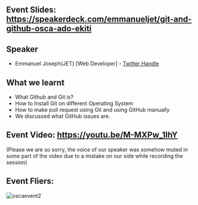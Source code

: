## Event Slides: https://speakerdeck.com/emmanueljet/git-and-github-osca-ado-ekiti

## Speaker
-  Emmanuel Joseph(JET) [Web Developer] - [Twitter Handle](https://twitter.com/emmanueljet_)

## What we learnt
- What Github and Git is?
- How to Install Git on different Operating System
- How to make pull request using Git and using GitHub manually
- We discussed what GitHub issues are.

## Event Video: https://youtu.be/M-MXPw_1IhY

(Please we are so sorry, the voice of our speaker was somehow muted in some part of the video due to a mistake on our side while recording the session)


## Event Fliers:
![oscaevent2](https://user-images.githubusercontent.com/85078495/130142653-afbc1f0e-a48e-4c1e-9146-db079a781932.jpeg)
